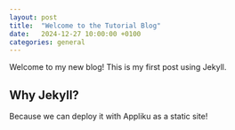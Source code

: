 ```yaml
---
layout: post
title:  "Welcome to the Tutorial Blog"
date:   2024-12-27 10:00:00 +0100
categories: general
---
```


Welcome to my new blog! This is my first post using Jekyll.

## Why Jekyll?

Because we can deploy it with Appliku as a static site!
